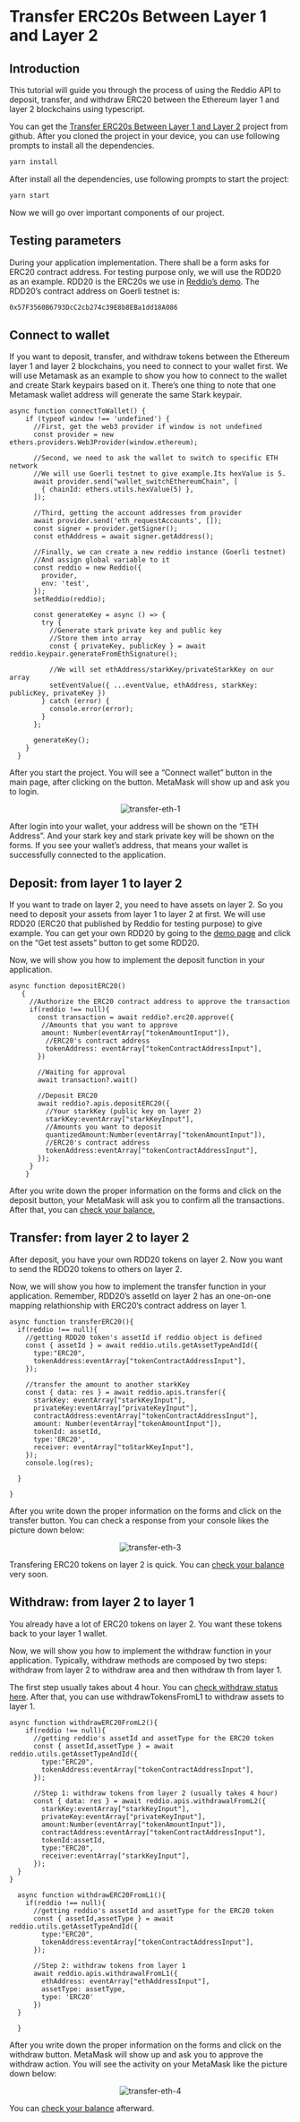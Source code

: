# Transfer ERC20s Between Layer 1 and Layer 2

## Introduction

This tutorial will guide you through the process of using the Reddio API to deposit, transfer, and withdraw ERC20 between the Ethereum layer 1 and layer 2 blockchains using typescript.

You can get the [Transfer ERC20s Between Layer 1 and Layer 2](https://github.com/reddio-com/Tutorial-Examples/blob/master/ERC20-transfer-tutorial-example/src/pages/index.tsx) project from github. After you cloned the project in your device, you can use following prompts to install all the dependencies.

```bash
yarn install
```

After install all the dependencies, use  following prompts to start the project:

```bash
yarn start
```

Now we will go over important components of our project.

## Testing parameters

During your application implementation. There shall be a form asks for ERC20 contract address. For testing purpose only, we will use the RDD20 as an example. RDD20 is the ERC20s we use in [Reddio’s demo](https://demos.reddio.com/). The RDD20’s contract address on Goerli testnet is:

```bash
0x57F3560B6793DcC2cb274c39E8b8EBa1dd18A086
```

## Connect to wallet

If you want to deposit, transfer, and withdraw tokens between the Ethereum layer 1 and layer 2 blockchains, you need to connect to your wallet first. We will use Metamask as an example to show you how to connect to the wallet and create Stark keypairs based on it. There’s one thing to note that one Metamask wallet address will generate the same Stark keypair. 

```tsx
async function connectToWallet() {
    if (typeof window !== 'undefined') {
      //First, get the web3 provider if window is not undefined
      const provider = new ethers.providers.Web3Provider(window.ethereum);

      //Second, we need to ask the wallet to switch to specific ETH network
      //We will use Goerli testnet to give example.Its hexValue is 5.
      await provider.send("wallet_switchEthereumChain", [
        { chainId: ethers.utils.hexValue(5) },
      ]);

      //Third, getting the account addresses from provider
      await provider.send('eth_requestAccounts', []);
      const signer = provider.getSigner();
      const ethAddress = await signer.getAddress();

      //Finally, we can create a new reddio instance (Goerli testnet) 
      //And assign global variable to it
      const reddio = new Reddio({
        provider,
        env: 'test',
      });
      setReddio(reddio);

      const generateKey = async () => {
        try {
          //Generate stark private key and public key 
          //Store them into array
          const { privateKey, publicKey } = await reddio.keypair.generateFromEthSignature();

          //We will set ethAddress/starkKey/privateStarkKey on our array
          setEventValue({ ...eventValue, ethAddress, starkKey: publicKey, privateKey })
        } catch (error) {
          console.error(error);
        }
      };

      generateKey();
    }
  }
```

After you start the project. You will see a “Connect wallet” button in the main page, after clicking on the button. MetaMask will show up and ask you to login. 

<p align="center">
  <img src="/transfer-eth-1.png" alt="transfer-eth-1"/>
</p>


After login into your wallet, your address will be shown on the “ETH Address”. And your stark key and stark private key will be shown on the forms. If you see your wallet’s address, that means your wallet is successfully connected to the application.

## Deposit: from layer 1 to layer 2

If you want to trade on layer 2, you need to have assets on layer 2. So you need to deposit your assets from layer 1 to layer 2 at first. We will use RDD20 (ERC20 that published by Reddio for testing purpose) to give example. You can get your own RDD20 by going to the [demo page](https://demos.reddio.com/account)  and click on the “Get test assets” button to get some RDD20.

Now, we will show you how to implement the deposit function in your application.

```tsx
async function depositERC20()
   {
     //Authorize the ERC20 contract address to approve the transaction
     if(reddio !== null){
       const transaction = await reddio?.erc20.approve({
        //Amounts that you want to approve 
        amount: Number(eventArray["tokenAmountInput"]),
         //ERC20's contract address 
         tokenAddress: eventArray["tokenContractAddressInput"], 
       })
 
       //Waiting for approval
       await transaction?.wait()
 
       //Deposit ERC20
       await reddio?.apis.depositERC20({
         //Your starkKey (public key on layer 2)
         starkKey:eventArray["starkKeyInput"],
         //Amounts you want to deposit
         quantizedAmount:Number(eventArray["tokenAmountInput"]),
         //ERC20's contract address 
         tokenAddress:eventArray["tokenContractAddressInput"],
       });
     }
    }
```

After you write down the proper information on the forms and click on the deposit button, your MetaMask will ask you to confirm all the transactions. After that, you can [check your balance.](https://docs.reddio.com/guide/getting-started/check-your-eth-erc20-nft-balance.html)

## Transfer: from layer 2 to layer 2

After deposit, you have your own RDD20 tokens on layer 2. Now you want to send the RDD20 tokens to others on layer 2. 

Now, we will show you how to implement the transfer function in your application. Remember, RDD20’s assetId on layer 2 has an one-on-one mapping relathionship with ERC20’s contract address on layer 1. 

```tsx
async function transferERC20(){
  if(reddio !== null){
    //getting RDD20 token's assetId if reddio object is defined 
    const { assetId } = await reddio.utils.getAssetTypeAndId({
      type:"ERC20",
      tokenAddress:eventArray["tokenContractAddressInput"],
    });

    //transfer the amount to another starkKey
    const { data: res } = await reddio.apis.transfer({
      starkKey: eventArray["starkKeyInput"],
      privateKey:eventArray["privateKeyInput"],
      contractAddress:eventArray["tokenContractAddressInput"],
      amount: Number(eventArray["tokenAmountInput"]),
      tokenId: assetId,
      type:'ERC20',
      receiver: eventArray["toStarkKeyInput"],
    });
    console.log(res);

  }

}
```

After you write down the proper information on the forms and click on the transfer button. You can check a response from your console likes the picture down below:

<p align="center">
  <img src="/transfer-eth-3.png" alt="transfer-eth-3"/>
</p>


Transfering ERC20 tokens on layer 2 is quick. You can [check your balance](https://docs.reddio.com/guide/getting-started/check-your-eth-erc20-nft-balance.html) very soon.

## Withdraw: from layer 2 to layer 1

You already have a lot of ERC20 tokens on layer 2. You want these tokens back to your layer 1 wallet. 

Now, we will show you how to implement the withdraw function in your application. Typically, withdraw methods are composed by two steps: withdraw from layer 2 to withdraw area and then withdraw th from layer 1.

The first step usually takes about 4 hour. You can [check withdraw status here](https://docs.reddio.com/guide/api-reference/withdraw.html#withdrawal-status). After that, you can use withdrawTokensFromL1 to withdraw assets to layer 1.

```tsx
async function withdrawERC20FromL2(){
    if(reddio !== null){
      //getting reddio's assetId and assetType for the ERC20 token
      const { assetId,assetType } = await reddio.utils.getAssetTypeAndId({
        type:"ERC20",
        tokenAddress:eventArray["tokenContractAddressInput"],
      });

      //Step 1: withdraw tokens from layer 2 (usually takes 4 hour)
      const { data: res } = await reddio.apis.withdrawalFromL2({
        starkKey:eventArray["starkKeyInput"],
        privateKey:eventArray["privateKeyInput"],
        amount:Number(eventArray["tokenAmountInput"]),
        contractAddress:eventArray["tokenContractAddressInput"],
        tokenId:assetId,
        type:"ERC20",
        receiver:eventArray["starkKeyInput"],
      });
  }
}

  async function withdrawERC20FromL1(){
    if(reddio !== null){
      //getting reddio's assetId and assetType for the ERC20 token
      const { assetId,assetType } = await reddio.utils.getAssetTypeAndId({
        type:"ERC20",
        tokenAddress:eventArray["tokenContractAddressInput"],
      });

      //Step 2: withdraw tokens from layer 1
      await reddio.apis.withdrawalFromL1({
        ethAddress: eventArray["ethAddressInput"],
        assetType: assetType,
        type: 'ERC20'
      })
  }
    
  }
```

After you write down the proper information on the forms and click on the withdraw button. MetaMask will show up and ask you to approve the withdraw action. You will see the activity on your MetaMask like the picture down below:

<p align="center">
  <img src="/transfer-eth-4.png" alt="transfer-eth-4"/>
</p>


You can [check your balance](https://docs.reddio.com/guide/getting-started/check-your-eth-erc20-nft-balance.html) afterward.